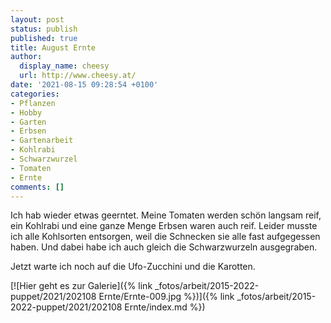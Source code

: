 ```yaml
---
layout: post
status: publish
published: true
title: August Ernte
author:
  display_name: cheesy
  url: http://www.cheesy.at/
date: '2021-08-15 09:28:54 +0100'
categories:
- Pflanzen
- Hobby
- Garten
- Erbsen
- Gartenarbeit
- Kohlrabi
- Schwarzwurzel
- Tomaten
- Ernte
comments: []
---
```


<!-- Guide to Markdown: https://guides.github.com/features/mastering-markdown/ -->

Ich hab wieder etwas geerntet. Meine Tomaten werden schön langsam reif, ein Kohlrabi und eine ganze Menge Erbsen waren auch reif. Leider musste ich alle Kohlsorten entsorgen, weil die Schnecken sie alle fast aufgegessen haben. Und dabei habe ich auch gleich die Schwarzwurzeln ausgegraben.

Jetzt warte ich noch auf die Ufo-Zucchini und die Karotten.

[![Hier geht es zur Galerie]({% link _fotos/arbeit/2015-2022-puppet/2021/202108 Ernte/Ernte-009.jpg %})]({% link _fotos/arbeit/2015-2022-puppet/2021/202108 Ernte/index.md %})